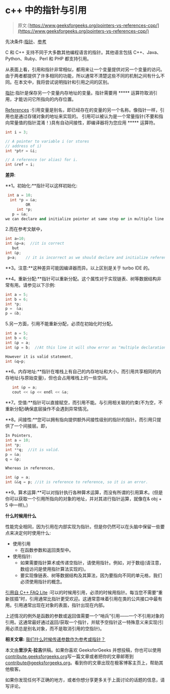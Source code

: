 # c++ 中的指针与引用

> 原文:[https://www.geeksforgeeks.org/pointers-vs-references-cpp/](https://www.geeksforgeeks.org/pointers-vs-references-cpp/)

先决条件:[指针](https://www.geeksforgeeks.org/pointers-in-c-and-c-set-1-introduction-arithmetic-and-array/)、[参考](https://www.geeksforgeeks.org/references-in-c/)

C 和 C++ 支持不同于大多数其他编程语言的指针。其他语言包括 C++、Java、Python、Ruby、Perl 和 PHP 都支持引用。

从表面上看，引用和指针非常相似，都用来让一个变量提供对另一个变量的访问。由于两者都提供了许多相同的功能，所以通常不清楚这些不同的机制之间有什么不同。在本文中，我将尝试说明指针和引用之间的区别。

[指针](https://www.geeksforgeeks.org/pointers-in-c-and-c-set-1-introduction-arithmetic-and-array/):指针是保存另一个变量内存地址的变量。指针需要用 ***** 运算符取消引用，才能访问它所指向的内存位置。

[References](https://www.geeksforgeeks.org/references-in-c/) :引用变量是别名，即已经存在的变量的另一个名称。像指针一样，引用也是通过存储对象的地址来实现的。
引用可以被认为是一个常量指针(不要和指向常量值的指针混淆！)具有自动间接性，即编译器将为您应用 ***** 运算符。

```cpp
int i = 3; 

// A pointer to variable i (or stores
// address of i)
int *ptr = &i; 

// A reference (or alias) for i.
int &ref = i; 
```

**差异**:

**1。初始化:**指针可以这样初始化:

```cpp
 int a = 10;        
  int *p = &a;    
         OR 
     int *p;
   p = &a;
we can declare and initialize pointer at same step or in multiple line.
```

2.而在参考文献中，

```cpp
int a=10;
int &p=a;  //it is correct
   but
int &p;
 p=a;    // it is incorrect as we should declare and initialize references at single step.
```

**3。注意:**这种差异可能因编译器而异。以上区别是关于 turbo IDE 的。

**4。重新分配:**指针可以重新分配。这个属性对于实现链表、树等数据结构非常有用。请参见以下示例:

```cpp
int a = 5;
int b = 6;
int *p;
p =  &a;
p = &b;
```

5.另一方面，引用不能重新分配，必须在初始化时分配。

```cpp
int a = 5;
int b = 6;
int &p = a;
int &p = b;  //At this line it will show error as "multiple declaration is not allowed".

However it is valid statement,
int &q=p;
```

**6。内存地址:**指针在堆栈上有自己的内存地址和大小，而引用共享相同的内存地址(与原始变量)，但也会占用堆栈上的一些空间。

```cpp
   int &p = a;
   cout << &p << endl << &a;
```

**7。空值:**指针可以直接赋空，而引用不能。与引用相关联的约束(不为空，不重新分配)确保底层操作不会遇到异常情况。

**8。间接性:**您可以拥有指向提供额外间接性级别的指针的指针。而引用只提供了一个间接层。即，

```cpp
In Pointers,
int a = 10;
int *p;
int **q;  //it is valid.
p = &a;
q = &p;

Whereas in references,

int &p = a;
int &&q = p; //it is reference to reference, so it is an error.
```

**9。算术运算:**可以对指针执行各种算术运算，而没有所谓的引用算术。(但是你可以获取一个引用所指向的对象的地址，并对其进行指针运算，就像在& obj + 5 中一样)。)

**什么时候用什么**

性能完全相同，因为引用在内部实现为指针。但是你仍然可以在头脑中保留一些要点来决定何时使用什么:

*   使用引用
    *   在函数参数和返回类型中。
*   使用指针:
    *   如果需要指针算术或传递空指针，请使用指针。例如，对于数组(请注意，数组访问是使用指针算法实现的)。
    *   要实现像链表、树等数据结构及其算法，因为要指向不同的单元格，我们必须使用指针的概念。

[引用自 C++ FAQ Lite](https://isocpp.org/wiki/faq/references#refs-vs-ptrs) :可以的时候用引用，必须的时候用指针。每当您不需要“重新拔插”时，引用通常比指针更受欢迎。这通常意味着引用在类的公共接口中最有用。引用通常出现在对象的表面，指针出现在内部。

上述情况的例外是函数的参数或返回值需要一个“哨兵”引用——一个不引用对象的引用。这通常最好通过返回/获取一个指针，并赋予空指针这一特殊意义来实现(引用必须总是别名对象，而不是取消引用的空指针)。

**相关文章:**
[我们什么时候传递参数作为参考或指针？](https://www.geeksforgeeks.org/when-do-we-pass-arguments-by-reference-or-pointer/)

本文由**里沙夫·拉吉**供稿。如果你喜欢 GeeksforGeeks 并想投稿，你也可以使用[contribute.geeksforgeeks.org](http://contribute.geeksforgeeks.org)写一篇文章或者把你的文章邮寄到 contribute@geeksforgeeks.org。看到你的文章出现在极客博客主页上，帮助其他极客。

如果你发现任何不正确的地方，或者你想分享更多关于上面讨论的话题的信息，请写评论。